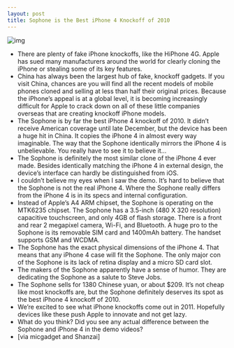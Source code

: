 ```yaml
---
layout: post
title: Sophone is the Best iPhone 4 Knockoff of 2010
---
```

![img](http://media.idownloadblog.com/wp-content/uploads/2010/12/SoPhone.jpeg)
* There are plenty of fake iPhone knockoffs, like the HiPhone 4G. Apple has sued many manufacturers around the world for clearly cloning the iPhone or stealing some of its key features.
* China has always been the largest hub of fake, knockoff gadgets. If you visit China, chances are you will find all the recent models of mobile phones cloned and selling at less than half their original prices. Because the iPhone’s appeal is at a global level, it is becoming increasingly difficult for Apple to crack down on all of these little companies overseas that are creating knockoff iPhone models.
* The Sophone is by far the best iPhone 4 knockoff of 2010. It didn’t receive American coverage until late December, but the device has been a huge hit in China. It copies the iPhone 4 in almost every way imaginable. The way that the Sophone identically mirrors the iPhone 4 is unbelievable. You really have to see it to believe it…
* The Sophone is definitely the most similar clone of the iPhone 4 ever made. Besides identically matching the iPhone 4 in external design, the device’s interface can hardly be distinguished from iOS.
* I couldn’t believe my eyes when I saw the demo. It’s hard to believe that the Sophone is not the real iPhone 4. Where the Sophone really differs from the iPhone 4 is in its specs and internal configuration.
* Instead of Apple’s A4 ARM chipset, the Sophone is operating on the MTK6235 chipset. The Sophone has a 3.5-inch (480 X 320 resolution) capacitive touchscreen, and only 4GB of flash storage. There is a front and rear 2 megapixel camera, Wi-Fi, and Bluetooth. A huge pro to the Sophone is its removable SIM card and 1400mAh battery. The handset supports GSM and WCDMA.
* The Sophone has the exact physical dimensions of the iPhone 4. That means that any iPhone 4 case will fit the Sophone. The only major con of the Sophone is its lack of retina display and a micro SD card slot.
* The makers of the Sophone apparently have a sense of humor. They are dedicating the Sophone as a salute to Steve Jobs.
* The Sophone sells for 1380 Chinese yuan, or about $209. It’s not cheap like most knockoffs are, but the Sophone definitely deserves its spot as the best iPhone 4 knockoff of 2010.
* We’re excited to see what iPhone knockoffs come out in 2011. Hopefully devices like these push Apple to innovate and not get lazy.
* What do you think? Did you see any actual difference between the Sophone and iPhone 4 in the demo videos?
* [via micgadget and Shanzai]

